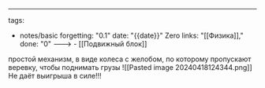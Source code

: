 ---
tags:
  - notes/basic
forgetting: "0.1"
date: "{{date}}"
Zero links: "[[Физика]],"
done: "0"
---> - [[Подвижный блок]]

простой механизм, в виде колеса с желобом, по которому пропускают веревку, чтобы поднимать грузы
![[Pasted image 20240418124344.png]]
Не даёт выигрыша в силе!!!



